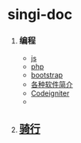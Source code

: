 # singi-doc

1. ### 编程

   - [js](js.md)
   - [php](php.md)
   - [bootstrap](bootstrap.md)
   - [各种软件简介](soft.md)
   - [Codeigniter](ci.md)
   - 
   
2. ## [骑行](ride.md)




